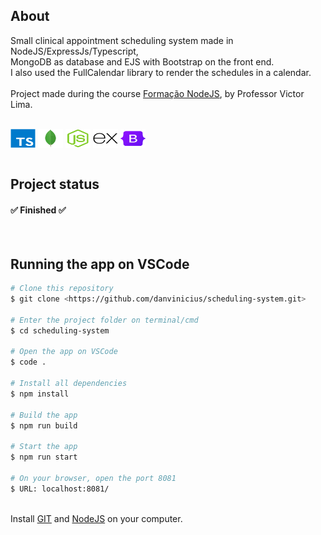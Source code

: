 ## About
Small clinical appointment scheduling system made in NodeJS/ExpressJs/Typescript,<br/>
MongoDB as database and EJS with Bootstrap on the front end.<br/>
I also used the FullCalendar library to render the schedules in a calendar.<br/><br/>
Project made during the course <a href="https://www.udemy.com/course/formacao-nodejs/">Formação NodeJS</a>, by Professor Victor Lima.<br/>

<div style="display: inline_block"><br>
    <img align="center" alt="Typescript" title="Typescript" height="30" width="40" src="https://raw.githubusercontent.com/devicons/devicon/master/icons/typescript/typescript-original.svg">
    <img align="center" alt="MongoDB" title="MongoDB" height="30" width="40" src="https://raw.githubusercontent.com/devicons/devicon/master/icons/mongodb/mongodb-original.svg">
    <img align="center" alt="NodeJs" title="NodeJS" height="30" width="40" src="https://raw.githubusercontent.com/devicons/devicon/master/icons/nodejs/nodejs-original.svg">
    <img align="center" alt="ExpressJS" title="ExpressJS" height="30" width="40" src="https://raw.githubusercontent.com/devicons/devicon/master/icons/express/express-original.svg">
    <img align="center" alt="Bootstrap" title="Bootstrap" height="30" width="40" src="https://raw.githubusercontent.com/devicons/devicon/master/icons/bootstrap/bootstrap-original.svg">
    
</div>
<br/>

## Project status
<h4> 
    ✅ Finished ✅
</h4>
<br/>

## Running the app on VSCode
```bash
# Clone this repository
$ git clone <https://github.com/danvinicius/scheduling-system.git>

# Enter the project folder on terminal/cmd
$ cd scheduling-system

# Open the app on VSCode
$ code .

# Install all dependencies
$ npm install

# Build the app
$ npm run build

# Start the app
$ npm run start

# On your browser, open the port 8081
$ URL: localhost:8081/

```
<br/>
Install <a href="https://git-scm.com/">GIT</a> and <a href="https://nodejs.org/en/">NodeJS</a> on your computer.
